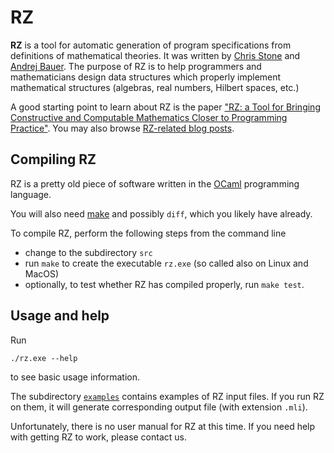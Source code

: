 # RZ

**RZ** is a tool for automatic generation of program specifications from
definitions of mathematical theories. It was written by [Chris
Stone](http://www.cs.hmc.edu/~stone/) and [Andrej Bauer](http://andrej.com). The
purpose of RZ is to help programmers and mathematicians design data structures
which properly implement mathematical structures (algebras, real numbers,
Hilbert spaces, etc.)

A good starting point to learn about RZ is the paper ["RZ: a Tool for Bringing
Constructive and Computable Mathematics Closer to Programming
Practice"](http://math.andrej.com/2007/01/21/rz-a-tool-for-bringing-constructive-and-computable-mathematics-closer-to-programming-practice/). You may also browse [RZ-related blog
posts](http://math.andrej.com/category/rz/).


## Compiling RZ

RZ is a pretty old piece of software written in the
[OCaml](http://www.ocaml.org/) programming language.

You will also need [make](http://www.gnu.org/software/make/) and possibly
`diff`, which you likely have already.


To compile RZ, perform the following steps from the command line

* change to the subdirectory `src`
* run `make` to create the executable `rz.exe` (so called also on Linux and MacOS)
* optionally, to test whether RZ has compiled properly, run `make test`.


## Usage and help

Run

    ./rz.exe --help

to see basic usage information.

The subdirectory [`examples`](./examples) contains examples of RZ input files.
If you run RZ on them, it will generate corresponding output file (with
extension `.mli`).

Unfortunately, there is no user manual for RZ at this time. If you need help
with getting RZ to work, please contact us.
